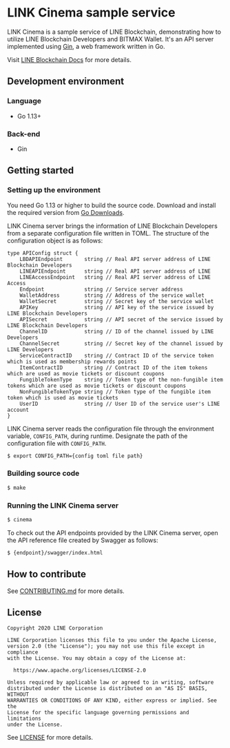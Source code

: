 # LINK Cinema sample service
 
LINK Cinema is a sample service of LINE Blockchain, demonstrating how to utilize LINE Blockchain Developers and BITMAX Wallet. It's an API server implemented using [Gin](https://github.com/gin-gonic/gin), a web framework written in Go.
 
Visit [LINE Blockchain Docs](https://docs.blockchain.line.me/sample-services/Link-cinema) for more details.
 
## Development environment
### Language
* Go 1.13+
### Back-end
* Gin
 
## Getting started
### Setting up the environment
You need Go 1.13 or higher to build the source code. Download and install the required version from [Go Downloads](https://golang.org/dl/).
 
LINK Cinema server brings the information of LINE Blockchain Developers from a separate configuration file written in TOML. The structure of the configuration object is as follows:
 
```
type APIConfig struct {
    LBDAPIEndpoint       string // Real API server address of LINE Blockchain Developers
    LINEAPIEndpoint      string // Real API server address of LINE
    LINEAccessEndpoint   string // Real API server address of LINE Access
    Endpoint             string // Service server address
    WalletAddress        string // Address of the service wallet
    WalletSecret         string // Secret key of the service wallet
    APIKey               string // API key of the service issued by LINE Blockchain Developers
    APISecret            string // API secret of the service issued by LINE Blockchain Developers
    ChannelID            string // ID of the channel issued by LINE Developers
    ChannelSecret        string // Secret key of the channel issued by LINE Developers
    ServiceContractID    string // Contract ID of the service token which is used as membership rewards points
    ItemContractID       string // Contract ID of the item tokens which are used as movie tickets or discount coupons
    FungibleTokenType    string // Token type of the non-fungible item tokens which are used as movie tickets or discount coupons
    NonFungibleTokenType string // Token type of the fungible item token which is used as movie tickets
    UserID               string // User ID of the service user's LINE account
}
```
 
LINK Cinema server reads the configuration file through the environment variable, `CONFIG_PATH`, during runtime. Designate the path of the configuration file with `CONFIG_PATH`.
 
```bash
$ export CONFIG_PATH={config toml file path}
```
 
### Building source code
 
```bash
$ make
```
 
### Running the LINK Cinema server
 
```bash
$ cinema
```
 
To check out the API endpoints provided by the LINK Cinema server, open the API reference file created by Swagger as follows:
 
```bash
$ {endpoint}/swagger/index.html
```
 
## How to contribute
 
See [CONTRIBUTING.md](CONTRIBUTING.md) for more details.
 
## License
 
```
Copyright 2020 LINE Corporation
 
LINE Corporation licenses this file to you under the Apache License,
version 2.0 (the "License"); you may not use this file except in compliance
with the License. You may obtain a copy of the License at:
 
  https://www.apache.org/licenses/LICENSE-2.0
 
Unless required by applicable law or agreed to in writing, software
distributed under the License is distributed on an "AS IS" BASIS, WITHOUT
WARRANTIES OR CONDITIONS OF ANY KIND, either express or implied. See the
License for the specific language governing permissions and limitations
under the License.
```
 
See [LICENSE](LICENSE) for more details.
